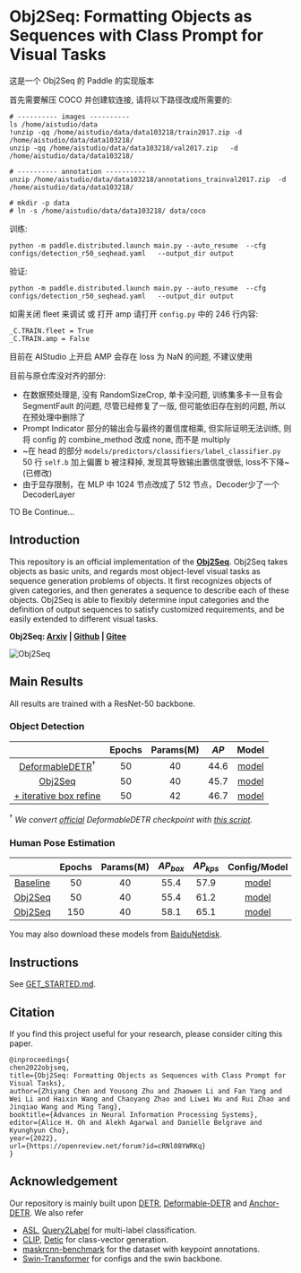 **Obj2Seq**: Formatting Objects as Sequences with Class Prompt for Visual Tasks
========


这是一个 Obj2Seq 的 Paddle 的实现版本

首先需要解压 COCO 并创建软连接, 请将以下路径改成所需要的:
```
# ---------- images ----------
ls /home/aistudio/data
!unzip -qq /home/aistudio/data/data103218/train2017.zip -d /home/aistudio/data/data103218/
unzip -qq /home/aistudio/data/data103218/val2017.zip   -d   /home/aistudio/data/data103218/

# ---------- annotation ----------
unzip /home/aistudio/data/data103218/annotations_trainval2017.zip  -d   /home/aistudio/data/data103218/

# mkdir -p data
# ln -s /home/aistudio/data/data103218/ data/coco
```


训练:
```
python -m paddle.distributed.launch main.py --auto_resume  --cfg configs/detection_r50_seqhead.yaml   --output_dir output
```

验证:
```
python -m paddle.distributed.launch main.py --auto_resume  --cfg configs/detection_r50_seqhead.yaml   --output_dir output
```


如需关闭 fleet 来调试 或 打开 amp 请打开 `config.py` 中的 246 行内容:

```
_C.TRAIN.fleet = True
_C.TRAIN.amp = False
```

目前在 AIStudio 上开启 AMP 会存在 loss 为 NaN 的问题, 不建议使用


目前与原仓库没对齐的部分:

- 在数据预处理是, 没有 RandomSizeCrop, 单卡没问题, 训练集多卡一旦有会 SegmentFault 的问题, 尽管已经修复了一版, 但可能依旧存在别的问题, 所以在预处理中删除了
- Prompt Indicator 部分的输出会与最终的置信度相乘, 但实际证明无法训练, 则将 config 的 combine_method 改成 none, 而不是 multiply
- ~在 head 的部分 `models/predictors/classifiers/label_classifier.py` 50 行 `self.b` 加上偏置 b 被注释掉, 发现其导致输出置信度很低, loss不下降~ (已修改)
- 由于显存限制，在 MLP 中 1024 节点改成了 512 节点，Decoder少了一个 DecoderLayer

TO Be Continue...



## Introduction
This repository is an official implementation of the **[Obj2Seq](https://arxiv.org/abs/2209.13948)**.
Obj2Seq takes objects as basic units, and regards most object-level visual tasks as sequence generation problems of objects.
It first recognizes objects of given categories, and then generates a sequence to describe each of these objects. Obj2Seq is able to flexibly determine input categories and the definition of output sequences to satisfy customized requirements, and be easily extended to different visual tasks.

**Obj2Seq: [Arxiv](https://arxiv.org/abs/2209.13948) | [Github](https://github.com/CASIA-IVA-Lab/Obj2Seq) | [Gitee](https://gitee.com/volgachen/Obj2Seq)**

![Obj2Seq](.github/pipeline.png)


## Main Results

All results are trained with a ResNet-50 backbone.

### Object Detection

|                        |  Epochs |  Params(M)  |  $AP$    |  Model  |
|:----------------------:|:-------:|:-----------:|:-------:|:--------------:|
| [DeformableDETR](configs/deformable_detr.yaml)$^\dagger$                     |  50     |  40         |  44.6   | [model](https://drive.google.com/file/d/16q3fpUHEQ-xsx1-mYz1B5wDhhGOHqNi1/view?usp=sharing) |
| [Obj2Seq](configs/detection_r50_seqhead.yaml)                                |  50     |  40         |  45.7   | [model](https://drive.google.com/file/d/18IfX5gBeftSkRV3rB_pF40UuvklcAl_M/view?usp=sharing) |
| [+ iterative box refine](configs/detection_r50_seqhead_plus_box_refine.yaml) |  50     |  42         |  46.7   | [model](https://drive.google.com/file/d/1_nA5FguVlfjVb3nl9VyFF8dVt7x6ex6b/view?usp=sharing) |

$^\dagger$ *We convert [official](https://drive.google.com/file/d/1nDWZWHuRwtwGden77NLM9JoWe-YisJnA/view?usp=sharing) DeformableDETR checkpoint with [this script](scripts/convert_deformable_detr_weight.py).*

### Human Pose Estimation

|            |  Epochs |  Params(M)  |  $AP_{box}$  | $AP_{kps}$   |  Config/Model  |
|:----------:|:-------:|:-----------:|:-------:|:-------:|:--------------:|
| [Baseline](configs/keypoint_r50_baseline_50e.yaml) | 50  | 40 | 55.4 | 57.9 | [model](https://drive.google.com/file/d/1ymrMVpoddfUSi5lBEKZ-uXB8DobPnES9/view?usp=sharing) |
| [Obj2Seq](configs/keypoint_r50_seqhead_50e.yaml)   | 50  | 40 | 55.4 | 61.2 | [model](https://drive.google.com/file/d/10-XJRb14TpOj5nX_aP-nk7wJq-axJRbb/view?usp=sharing)  |
| [Obj2Seq](configs/keypoint_r50_seqhead_150e.yaml)  | 150 | 40 | 58.1 | 65.1 | [model](https://drive.google.com/file/d/10AAhtgLbe82N4qbVhsx3XtJDNoyXgc6K/view?usp=sharing) |

You may also download these models from [BaiduNetdisk](https://pan.baidu.com/s/1QnVFm-JOzgOi4PjfnwhbAA?pwd=nips).

## Instructions

See [GET_STARTED.md](GET_STARTED.md).

## Citation

If you find this project useful for your research, please consider citing this paper.

```
@inproceedings{
chen2022objseq,
title={Obj2Seq: Formatting Objects as Sequences with Class Prompt for Visual Tasks},
author={Zhiyang Chen and Yousong Zhu and Zhaowen Li and Fan Yang and Wei Li and Haixin Wang and Chaoyang Zhao and Liwei Wu and Rui Zhao and Jinqiao Wang and Ming Tang},
booktitle={Advances in Neural Information Processing Systems},
editor={Alice H. Oh and Alekh Agarwal and Danielle Belgrave and Kyunghyun Cho},
year={2022},
url={https://openreview.net/forum?id=cRNl08YWRKq}
}
```

## Acknowledgement

Our repository is mainly built upon [DETR](https://github.com/facebookresearch/Detr), [Deformable-DETR](https://github.com/fundamentalvision/Deformable-DETR)
 and [Anchor-DETR](https://github.com/megvii-research/AnchorDETR). We also refer 
 - [ASL](https://github.com/Alibaba-MIIL/ASL), [Query2Label](https://github.com/SlongLiu/query2labels)  for multi-label classification.
 - [CLIP](https://github.com/openai/clip), [Detic](https://github.com/facebookresearch/Detic) for class-vector generation.
 - [maskrcnn-benchmark](https://github.com/facebookresearch/maskrcnn-benchmark) for the dataset with keypoint annotations.
 - [Swin-Transformer](https://github.com/SwinTransformer/Swin-Transformer-Object-Detection) for configs and the swin backbone.
